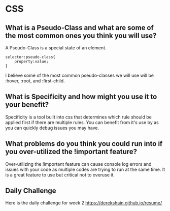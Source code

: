 # CSS

## What is a Pseudo-Class and what are some of the most common ones you think you will use?

A Pseudo-Class is a special state of an element. 
```
selector:pseudo-class{
    property:value;
}
```

I believe some of the most common pseudo-classes we will use will be :hover, :root, and :first-child.

## What is Specificity and how might you use it to your benefit?

Specificity is a tool built into css that determines which rule should be applied first if there are multiple rules. You can benefit from it's use by as you can quickly debug issues you may have. 

## What problems do you think you could run into if you over-utilized the !important feature?

Over-utilizing the !important feature can cause console log errors and issues with your code as multiple codes are trying to run at the same time. It is a great feature to use but critical not to overuse it. 

## Daily Challenge

Here is the daily challenge for week 2 https://derekshain.github.io/resume/